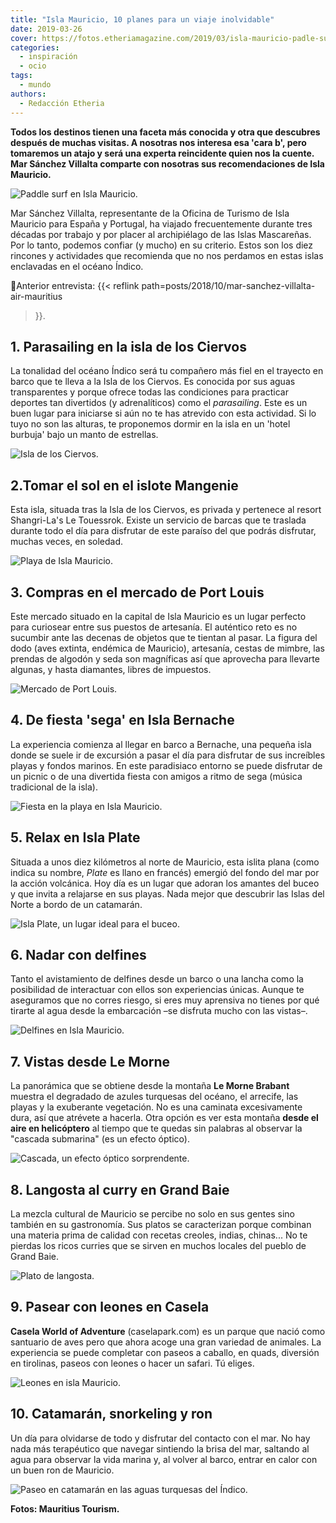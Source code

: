 ```yaml
---
title: "Isla Mauricio, 10 planes para un viaje inolvidable"
date: 2019-03-26
cover: https://fotos.etheriamagazine.com/2019/03/isla-mauricio-padle-surf.jpg
categories: 
  - inspiración
  - ocio
tags: 
  - mundo
authors: 
  - Redacción Etheria
---
```


**Todos los destinos tienen una faceta más conocida y otra que descubres después de 
muchas visitas. A nosotras nos interesa esa 'cara b', pero tomaremos un atajo y será una 
experta reincidente quien nos la cuente. Mar Sánchez Villalta comparte con nosotras sus 
recomendaciones de Isla Mauricio.** 

![Paddle surf en Isla Mauricio.](https://fotos.etheriamagazine.com/2019/03/isla-mauricio-padle-surf.jpg "Paddle surf en Isla Mauricio.")

Mar Sánchez Villalta, representante de la Oficina de Turismo de Isla Mauricio para 
España y Portugal, ha viajado frecuentemente durante tres décadas por trabajo y por 
placer al archipiélago de las Islas Mascareñas. Por lo tanto, podemos confiar (y mucho) 
en su criterio. Estos son los diez rincones y actividades que recomienda que no nos 
perdamos en estas islas enclavadas en el océano Índico. 

📌Anterior entrevista: {{< reflink path=posts/2018/10/mar-sanchez-villalta-air-mauritius 
>}}. 

## 1\. Parasailing en la isla de los Ciervos

La tonalidad del océano Índico será tu compañero más fiel en el trayecto en barco que te 
lleva a la Isla de los Ciervos. Es conocida por sus aguas transparentes y porque ofrece 
todas las condiciones para practicar deportes tan divertidos (y adrenalíticos) como el 
_parasailing_. Este es un buen lugar para iniciarse si aún no te has atrevido con esta 
actividad. Si lo tuyo no son las alturas, te proponemos dormir en la isla en un 'hotel 
burbuja' bajo un manto de estrellas. 

![Isla de los Ciervos.](https://fotos.etheriamagazine.com/2019/03/Isla-Mauricio-isla-ciervos.jpg "Isla de los Ciervos.")

## 2.Tomar el sol en el islote Mangenie

Esta isla, situada tras la Isla de los Ciervos, es privada y pertenece al resort 
Shangri-La's Le Touessrok. Existe un servicio de barcas que te traslada durante todo el 
día para disfrutar de este paraíso del que podrás disfrutar, muchas veces, en soledad. 

![Playa de Isla Mauricio.](https://fotos.etheriamagazine.com/2019/03/tumbona-playa-mauricio.jpg "Playa de Isla Mauricio.")

## 3\. Compras en el mercado de Port Louis

Este mercado situado en la capital de Isla Mauricio es un lugar perfecto para curiosear 
entre sus puestos de artesanía. El auténtico reto es no sucumbir ante las decenas de 
objetos que te tientan al pasar. La figura del dodo (aves extinta, endémica de 
Mauricio), artesanía, cestas de mimbre, las prendas de algodón y seda son magníficas así 
que aprovecha para llevarte algunas, y hasta diamantes, libres de impuestos. 

![Mercado de Port Louis.](https://fotos.etheriamagazine.com/2019/03/mercado-port-louis.jpg "Mercado de Port Louis.")

## 4\. De fiesta 'sega' en Isla Bernache

La experiencia comienza al llegar en barco a Bernache, una pequeña isla donde se suele 
ir de excursión a pasar el día para disfrutar de sus increíbles playas y fondos marinos. 
En este paradisiaco entorno se puede disfrutar de un picnic o de una divertida fiesta 
con amigos a ritmo de sega (música tradicional de la isla). 

![Fiesta en la playa en Isla Mauricio.](https://fotos.etheriamagazine.com/2019/03/fiesta-fuego-isla-mauricio.jpg "Fiesta en la playa en Isla Mauricio.")

## 5\. Relax en Isla Plate

Situada a unos diez kilómetros al norte de Mauricio, esta islita plana (como indica su 
nombre, _Plate_ es llano en francés) emergió del fondo del mar por la acción volcánica. 
Hoy día es un lugar que adoran los amantes del buceo y que invita a relajarse en sus 
playas. Nada mejor que descubrir las Islas del Norte a bordo de un catamarán. 

![Isla Plate, un lugar ideal para el buceo.](https://fotos.etheriamagazine.com/2019/03/isla-plate-mauricio.jpg "Isla Plate, un lugar ideal para el buceo. © Algonkins")

## 6\. Nadar con delfines

Tanto el avistamiento de delfines desde un barco o una lancha como la posibilidad de 
interactuar con ellos son experiencias únicas. Aunque te aseguramos que no corres 
riesgo, si eres muy aprensiva no tienes por qué tirarte al agua desde la embarcación –se 
disfruta mucho con las vistas–. 

![Delfines en Isla Mauricio.](https://fotos.etheriamagazine.com/2019/03/delfines-mauricio.jpg "Delfines en Isla Mauricio.")

## 7\. Vistas desde Le Morne

La panorámica que se obtiene desde la montaña **Le Morne Brabant** muestra el degradado 
de azules turquesas del océano, el arrecife, las playas y la exuberante vegetación. No 
es una caminata excesivamente dura, así que atrévete a hacerla. Otra opción es ver esta 
montaña **desde el aire en helicóptero** al tiempo que te quedas sin palabras al 
observar la "cascada submarina" (es un efecto óptico). 

![Cascada, un efecto óptico sorprendente.](https://fotos.etheriamagazine.com/2019/03/isla-mauricio-cascada-mar.jpg "Cascada, un efecto óptico sorprendente. Photo by LY Hoang Long")

## 8\. Langosta al curry en Grand Baie

La mezcla cultural de Mauricio se percibe no solo en sus gentes sino también en su 
gastronomía. Sus platos se caracterizan porque combinan una materia prima de calidad con 
recetas creoles, indias, chinas... No te pierdas los ricos curries que se sirven en 
muchos locales del pueblo de Grand Baie. 

![Plato de langosta.](https://fotos.etheriamagazine.com/2019/03/langosta-mauricio.jpg "Plato de langosta.")

## 9\. Pasear con leones en Casela

**Casela World of Adventure** (caselapark.com) es un parque que nació como santuario de 
aves pero que ahora acoge una gran variedad de animales. La experiencia se puede 
completar con paseos a caballo, en quads, diversión en tirolinas, paseos con leones o 
hacer un safari. Tú eliges. 

![Leones en isla Mauricio.](https://fotos.etheriamagazine.com/2019/03/Isla-mauricio-casela-leones.jpg "Leones en isla Mauricio.")

## 10\. Catamarán, snorkeling y ron

Un día para olvidarse de todo y disfrutar del contacto con el mar. No hay nada más 
terapéutico que navegar sintiendo la brisa del mar, saltando al agua para observar la 
vida marina y, al volver al barco, entrar en calor con un buen ron de Mauricio. 

![Paseo en catamarán en las aguas turquesas del Índico.](https://fotos.etheriamagazine.com/2019/03/catamaran-isla-mauricio.jpg "Paseo en catamarán en las aguas turquesas del Índico.")

**Fotos: Mauritius Tourism.**
